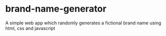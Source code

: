 # brand-name-generator
A simple web app which randomly generates a fictional brand name using html, css and javascript
